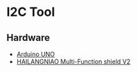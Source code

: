 # I2C Tool

## Hardware

- [Arduino UNO](https://store.arduino.cc/arduino-uno-rev3)
- [HAILANGNIAO Multi-Function shield V2](https://www.aliexpress.com/i/32870818550.html)
